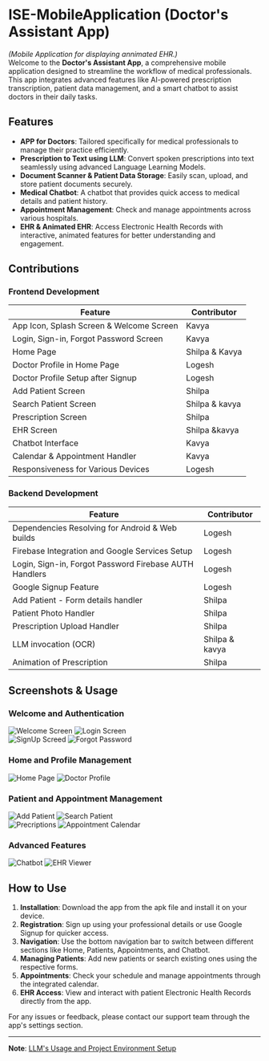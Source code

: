 # ISE-MobileApplication (Doctor's Assistant App)
*(Mobile Application for displaying annimated EHR.)* <br>
Welcome to the **Doctor's Assistant App**, a comprehensive mobile application designed to streamline the workflow of medical professionals. This app integrates advanced features like AI-powered prescription transcription, patient data management, and a smart chatbot to assist doctors in their daily tasks.

## Features

- **APP for Doctors**: Tailored specifically for medical professionals to manage their practice efficiently.
- **Prescription to Text using LLM**: Convert spoken prescriptions into text seamlessly using advanced Language Learning Models.
- **Document Scanner & Patient Data Storage**: Easily scan, upload, and store patient documents securely.
- **Medical Chatbot**: A chatbot that provides quick access to medical details and patient history.
- **Appointment Management**: Check and manage appointments across various hospitals.
- **EHR & Animated EHR**: Access Electronic Health Records with interactive, animated features for better understanding and engagement.

## Contributions

### Frontend Development

| Feature                                       | Contributor    |
|-----------------------------------------------|---------------|
| App Icon, Splash Screen & Welcome Screen     | Kavya         |
| Login, Sign-in, Forgot Password Screen       | Kavya         |
| Home Page                                    | Shilpa & Kavya |
| Doctor Profile in Home Page                  | Logesh        |
| Doctor Profile Setup after Signup            | Logesh        |
| Add Patient Screen                           | Shilpa        |
| Search Patient Screen                        | Shilpa & kavya|
| Prescription Screen                          | Shilpa        |
| EHR Screen                                   | Shilpa &kavya |
| Chatbot Interface                            | Kavya         |
| Calendar & Appointment Handler               | Kavya         |
| Responsiveness for Various Devices           | Logesh        |

### Backend Development

| Feature                                               | Contributor |
|-------------------------------------------------------|------------|
| Dependencies Resolving for Android & Web builds      | Logesh     |
| Firebase Integration and Google Services Setup       | Logesh     |
| Login, Sign-in, Forgot Password Firebase AUTH Handlers | Logesh     |
| Google Signup Feature                                | Logesh     |
| Add Patient - Form details handler                   | Shilpa     |
| Patient Photo Handler                                | Shilpa     |
| Prescription Upload Handler                          | Shilpa     |
| LLM invocation (OCR)                                 | Shilpa & kavya|
| Animation of Prescription                           | Shilpa     |


## Screenshots & Usage

### Welcome and Authentication
![Welcome Screen](/screenshots/welcome.jpg) ![Login Screen](/screenshots/login.jpg) <br>
![SignUp Screed](/screenshots/sign.jpg) ![Forgot Password](/screenshots/password.jpg)

### Home and Profile Management
![Home Page](/screenshots/home.jpg) ![Doctor Profile](/screenshots/profile.jpg)

### Patient and Appointment Management
![Add Patient](/screenshots/add.jpg) ![Search Patient](/screenshots/search.jpg) <br>
![Precriptions](/screenshots/prescrip.jpg) ![Appointment Calendar](/screenshots/calendar.jpg)

### Advanced Features
![Chatbot](/screenshots/chat.jpg) ![EHR Viewer](/screenshots/anim.jpg)

## How to Use

1. **Installation**: Download the app from the apk file and install it on your device.
2. **Registration**: Sign up using your professional details or use Google Signup for quicker access.
3. **Navigation**: Use the bottom navigation bar to switch between different sections like Home, Patients, Appointments, and Chatbot.
4. **Managing Patients**: Add new patients or search existing ones using the respective forms.
5. **Appointments**: Check your schedule and manage appointments through the integrated calendar.
6. **EHR Access**: View and interact with patient Electronic Health Records directly from the app.

For any issues or feedback, please contact our support team through the app's settings section.

---

**Note**: [LLM's Usage and Project Environment Setup](/vewha/README.md)

